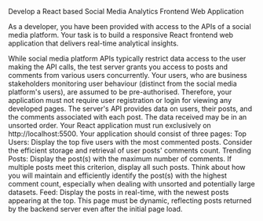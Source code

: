 Develop a React based Social Media Analytics Frontend Web Application

As a developer, you have been provided with access to the APIs of a social media platform. Your task is to build a responsive React frontend web application that delivers real-time analytical insights.

While social media platform APIs typically restrict data access to the user making the API calls, the test server grants you access to posts and comments from various users concurrently.
Your users, who are business stakeholders monitoring user behaviour (distinct from the social media platform's users), are assumed to be pre-authorised. Therefore, your application must not require user registration or login for viewing any developed pages.
The server's API provides data on users, their posts, and the comments associated with each post. The data received may be in an unsorted order.
Your React application must run exclusively on http://localhost:5500.
Your application should consist of three pages:
Top Users: Display the top five users with the most commented posts. Consider the efficient storage and retrieval of user posts' comments count.
Trending Posts: Display the post(s) with the maximum number of comments. If multiple posts meet this criterion, display all such posts. Think about how you will maintain and efficiently identify the post(s) with the highest comment count, especially when dealing with unsorted and potentially large datasets.
Feed: Display the posts in real-time, with the newest posts appearing at the top. This page must be dynamic, reflecting posts returned by the backend server even after the initial page load.
